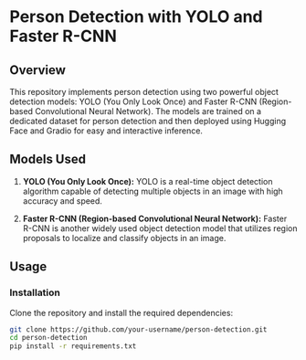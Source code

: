# Person Detection with YOLO and Faster R-CNN


## Overview

This repository implements person detection using two powerful object detection models: YOLO (You Only Look Once) and Faster R-CNN (Region-based Convolutional Neural Network). The models are trained on a dedicated dataset for person detection and then deployed using Hugging Face and Gradio for easy and interactive inference.

## Models Used

1. **YOLO (You Only Look Once):** YOLO is a real-time object detection algorithm capable of detecting multiple objects in an image with high accuracy and speed.

2. **Faster R-CNN (Region-based Convolutional Neural Network):** Faster R-CNN is another widely used object detection model that utilizes region proposals to localize and classify objects in an image.

## Usage

### Installation

Clone the repository and install the required dependencies:

```bash
git clone https://github.com/your-username/person-detection.git
cd person-detection
pip install -r requirements.txt

